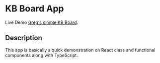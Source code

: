 # KB Board App

Live Demo [Greg's simple KB Board](https://gs-kb-board.netlify.app/).

## Description

This app is basically a quick demonstration on React class and functional components along with TypeScript.
